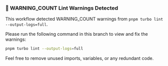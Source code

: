 ### 🚨 WARNING_COUNT Lint Warnings Detected

This workflow detected WARNING_COUNT warnings from `pnpm turbo lint --output-logs=full`.

Please run the following command in this branch to view and fix the warnings:

```bash
pnpm turbo lint --output-logs=full
```

Feel free to remove unused imports, variables, or any redundant code.
